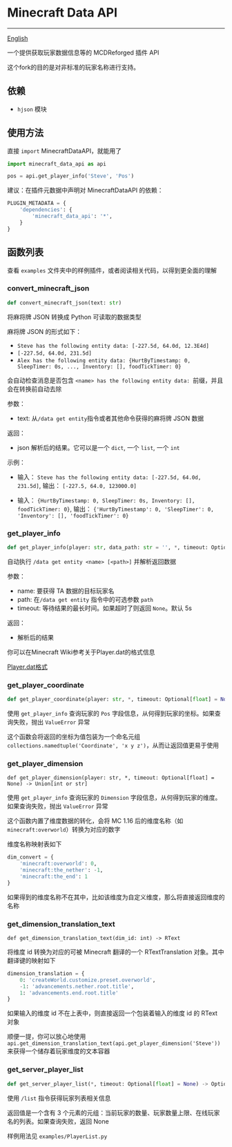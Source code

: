 # Minecraft Data API
-------------

[English](https://github.com/MCDReforged/MinecraftDataAPI/blob/master/README.md)

一个提供获取玩家数据信息等的 MCDReforged 插件 API

这个fork的目的是对非标准的玩家名称进行支持。

## 依赖

- `hjson` 模块

## 使用方法

直接 `import` MinecraftDataAPI，就能用了

```python
import minecraft_data_api as api

pos = api.get_player_info('Steve', 'Pos')
```

建议：在插件元数据中声明对 MinecraftDataAPI 的依赖：

```python
PLUGIN_METADATA = {
	'dependencies': {
		'minecraft_data_api': '*',
	}
}
```

## 函数列表

查看 `examples` 文件夹中的样例插件，或者阅读相关代码，以得到更全面的理解

### convert_minecraft_json

```python
def convert_minecraft_json(text: str)
```

将麻将牌 JSON 转换成 Python 可读取的数据类型

麻将牌 JSON 的形式如下：

- `Steve has the following entity data: [-227.5d, 64.0d, 12.3E4d]`
- `[-227.5d, 64.0d, 231.5d]`
- `Alex has the following entity data: {HurtByTimestamp: 0, SleepTimer: 0s, ..., Inventory: [], foodTickTimer: 0}`

会自动检查消息是否包含 `<name> has the following entity data: `前缀，并且会在转换前自动去除

参数：
- text: 从`/data get entity`指令或者其他命令获得的麻将牌 JSON 数据

返回：
- json 解析后的结果。它可以是一个 `dict`, 一个 `list`, 一个 `int`

示例：

- 输入： `Steve has the following entity data: [-227.5d, 64.0d, 231.5d]`, 输出： `[-227.5, 64.0, 123000.0]`

- 输入： `{HurtByTimestamp: 0, SleepTimer: 0s, Inventory: [], foodTickTimer: 0}`, 输出： `{'HurtByTimestamp': 0, 'SleepTimer': 0, 'Inventory': [], 'foodTickTimer': 0}`

### get_player_info

```python
def get_player_info(player: str, data_path: str = '', *, timeout: Optional[float] = None)
```

自动执行 `/data get entity <name> [<path>]` 并解析返回数据

参数：
- name: 要获得 TA 数据的目标玩家名
- path: 在`/data get entity` 指令中的可选参数 `path`
- timeout: 等待结果的最长时间。如果超时了则返回 `None`。默认 5s

返回：
 - 解析后的结果

你可以在Minecraft Wiki参考关于Player.dat的格式信息

[Player.dat格式](https://minecraft-zh.gamepedia.com/Player.dat%E6%A0%BC%E5%BC%8F)

### get_player_coordinate

```python
def get_player_coordinate(player: str, *, timeout: Optional[float] = None) -> Coordinate
```

使用 `get_player_info` 查询玩家的 `Pos` 字段信息，从何得到玩家的坐标。如果查询失败，抛出 `ValueError` 异常

这个函数会将返回的坐标为值包装为一个命名元组 `collections.namedtuple('Coordinate', 'x y z')`，从而让返回值更易于使用

### get_player_dimension

```
def get_player_dimension(player: str, *, timeout: Optional[float] = None) -> Union[int or str]
```

使用 `get_player_info` 查询玩家的 `Dimension` 字段信息，从何得到玩家的维度。如果查询失败，抛出 `ValueError` 异常

这个函数内置了维度数据的转化，会将 MC 1.16 后的维度名称（如 `minecraft:overworld`）转换为对应的数字

维度名称映射表如下

```python
dim_convert = {
    'minecraft:overworld': 0,
    'minecraft:the_nether': -1,
    'minecraft:the_end': 1
}
```

如果得到的维度名称不在其中，比如该维度为自定义维度，那么将直接返回维度的名称

### get_dimension_translation_text

```
def get_dimension_translation_text(dim_id: int) -> RText
```

将维度 id 转换为对应的可被 Minecraft 翻译的一个 RTextTranslation 对象。其中翻译键的映射如下

```python
dimension_translation = {
    0: 'createWorld.customize.preset.overworld',
    -1: 'advancements.nether.root.title',
    1: 'advancements.end.root.title'
}
```

如果输入的维度 id 不在上表中，则直接返回一个包装着输入的维度 id 的 RText 对象

顺便一提，你可以放心地使用 `api.get_dimension_translation_text(api.get_player_dimension('Steve'))` 来获得一个储存着玩家维度的文本容器

### get_server_player_list

```python
def get_server_player_list(*, timeout: Optional[float] = None) -> Optional[Tuple[int, int, List[str]]]
```

使用 `/list` 指令获得玩家列表相关信息

返回值是一个含有 3 个元素的元组：当前玩家的数量、玩家数量上限、在线玩家名的列表。如果查询失败，返回 None

样例用法见 `examples/PlayerList.py`
